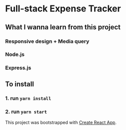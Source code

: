 # Full-stack Expense Tracker

## What I wanna learn from this project

### Responsive design + Media query

### Node.js

### Express.js

## To install

### 1. run `yarn install`

### 2. run `yarn start`

This project was bootstrapped with [Create React App](https://github.com/facebook/create-react-app).
